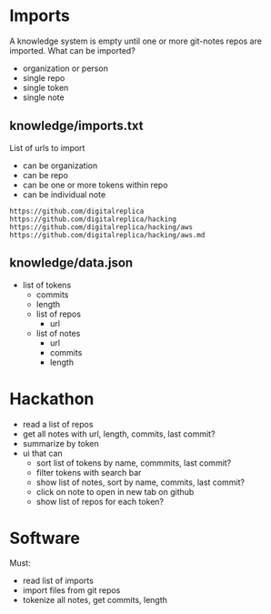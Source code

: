 # Imports
A knowledge system is empty until one or more git-notes repos are imported. What can be imported?
* organization or person
* single repo
* single token
* single note

## knowledge/imports.txt
List of urls to import
* can be organization
* can be repo
* can be one or more tokens within repo
* can be individual note
```
https://github.com/digitalreplica
https://github.com/digitalreplica/hacking
https://github.com/digitalreplica/hacking/aws
https://github.com/digitalreplica/hacking/aws.md
```

## knowledge/data.json
* list of tokens
    * commits
    * length
    * list of repos
        * url
    * list of notes
        * url
        * commits
        * length

# Hackathon
* read a list of repos
* get all notes with url, length, commits, last commit?
* summarize by token
* ui that can
    * sort list of tokens by name, commmits, last commit?
    * filter tokens with search bar
    * show list of notes, sort by name, commits, last commit?
    * click on note to open in new tab on github
    * show list of repos for each token?

# Software
Must:
* read list of imports
* import files from git repos
* tokenize all notes, get commits, length


